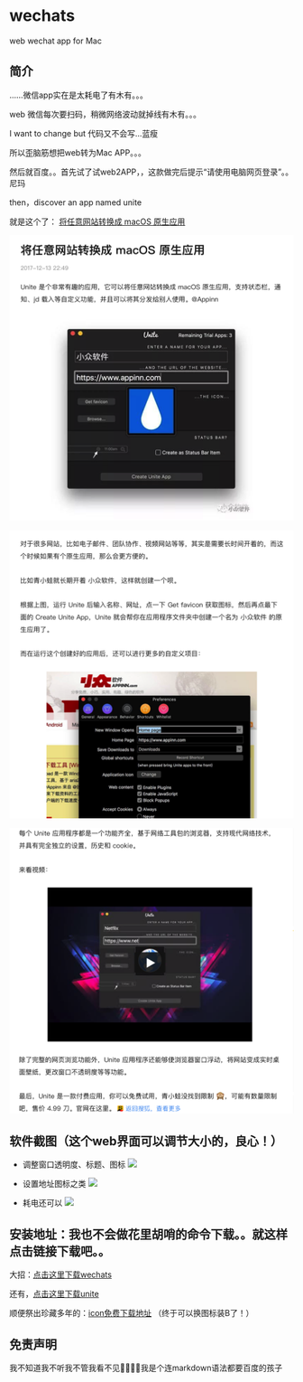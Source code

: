 # wechats
web wechat app for Mac 

## 简介
 ……微信app实在是太耗电了有木有。。。

web 微信每次要扫码，稍微网络波动就掉线有木有。。。

I want to change but 代码又不会写...蓝瘦

所以歪脑筋想把web转为Mac APP。。。

然后就百度。。首先试了试web2APP，，这款做完后提示“请使用电脑网页登录”。。尼玛

then，discover an app named unite 

就是这个了： [将任意网站转换成 macOS 原生应用](http://www.sohu.com/a/210319321_464078#comment_area "With a Title")

![1.png](/screenshots/1.png)

![2.png](/screenshots/2.png)

![3.png](/screenshots/3.png)

## 软件截图（这个web界面可以调节大小的，良心！）

* 调整窗口透明度、标题、图标
![](/screenshots/21.png)

* 设置地址图标之类
![](/screenshots/22.png)

* 耗电还可以
![](/screenshots/23.png)


## 安装地址：我也不会做花里胡哨的命令下载。。就这样点击链接下载吧。。

大招：[点击这里下载wechats](/wechats_app.dmg)

还有，[点击这里下载unite](/Unite_2.0.dmg)

顺便祭出珍藏多年的：[icon免费下载地址](https://www.easyicon.net/) （终于可以换图标装B了！）

## 免责声明

我不知道我不听我不管我看不见🙊🙉🐒🙈我是个连markdown语法都要百度的孩子




